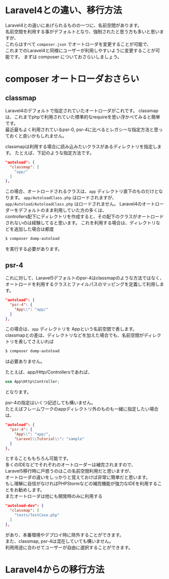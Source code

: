 # Laravel4との違い、移行方法
Laravel4との違いにあげられるものの一つに、名前空間があります。  
名前空間を利用する事がデフォルトとなり、強制されたと思う方も多いと思いますが、  
これらはすべて `composer.json` でオートローダを変更することが可能で、  
これまでのLaravel4と同様にユーザーが利用しやすいように変更することが可能です。
まずは composer についておさらいしましょう。

# composer オートローダおさらい
## classmap
Laravel4のデフォルトで指定されていたオートローダがこれです。
classmapは、これまでphpで利用されていた標準的なrequireを思い浮かべてみると簡単です。  
最近最もよく利用されているpsr-0, psr-4に比べるとレガシーな指定方法と思っておくと良いかもしれません。

classmapは利用する場合に読み込みたいクラスがあるディレクトリを指定します。
たとえば、下記のような指定方法です。

```json
"autoload": {
  "classmap": [
    "app/"
  ]
},
```

この場合、オートロードされるクラスは、`app` ディレクトリ直下のものだけとなります。
`app/AutoloadClass.php` はロードされますが、  
`app/Autoload/AutoloadClass.php` はロードされません。
Laravel4のオートローダーをデフォルトのまま利用していた方の多くは、  
controllers配下にディレクトリを作成すると、その配下のクラスがオートロードされないのは経験してると思います。
これを利用する場合は、ディレクトリなどを追加した場合は都度
```bash
$ composer dump-autoload
```
を実行する必要があります。

## psr-4
これに対して、Laravel5デフォルトのpsr-4はclassmapのような方法ではなく、  
オートロードを利用するクラスとファイルパスのマッピングを定義して利用します。  

```json
"autoload": {
  "psr-4": {
    "App\\": "app/"
  }
},
```
この場合は、`app` ディレクトリを Appという名前空間で表します。  
classmapとの差は、ディレクトリなどを加えた場合でも、名前空間がディレクトリを表してさえいれば
```bash
$ composer dump-autoload
```
は必要ありません。

たとえば、app/Http/Controllersであれば、  
```php
use App\Http\Controller;
```
となります。  

psr-4の指定はいくつ記述しても構いません。  
たとえばフレームワークのappディレクトリ外のものも一緒に指定したい場合は、  
```json
"autoload": {
  "psr-4": {
    "App\\": "app/",
    "Laravel\\Tutorial\\": "sample"
  }
},
```
とすることももちろん可能です。  
多くのIDEなどでそれぞれのオートローダーは補完されますので、  
Laravel5移行時に戸惑うのはこの名前空間利用だと思いますが、  
オートローダの違いをしっかりと覚えておけば非常に簡単だと思います。  
もし理解に自信がなければPHPStormなどの補完機能が強力なIDEを利用することをお勧めします。  
またオートローダは他にも開発時のみに利用する  
```json
"autoload-dev": {
  "classmap": [
    "tests/TestCase.php"
  ]
},
```
があり、本番環境やデプロイ時に除外することができます。  
また、classmap, psr-4は混在していても構いません。  
利用用途に合わせてユーザーが自由に選択することができます。

# Laravel4からの移行方法
